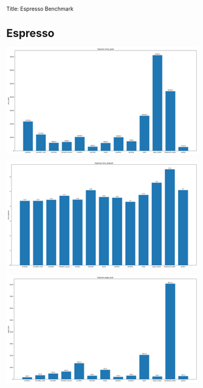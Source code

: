 
Title: Espresso Benchmark

# Espresso
![Espresso-mem_peak](Espresso-mem_peak.png)

![Espresso-time_elapsed](Espresso-time_elapsed.png)

![Espresso-page_fault](Espresso-page_fault.png)


